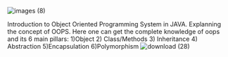 ![images (8)](https://user-images.githubusercontent.com/83740557/135706091-e1a506ca-e627-463a-8ec0-aa31544fafd3.jpg)

Introduction to Object Oriented Programming System in JAVA.
Explanning the concept of OOPS.
Here one can get the complete knowledge of oops and its 6 main pillars: 1)Object 2) Class/Methods 3) Inheritance 4) Abstraction 5)Encapsulation 6)Polymorphism
![download (28)](https://user-images.githubusercontent.com/83740557/135706001-ad74b97d-274b-43d9-9e8d-747ee100d829.png)
